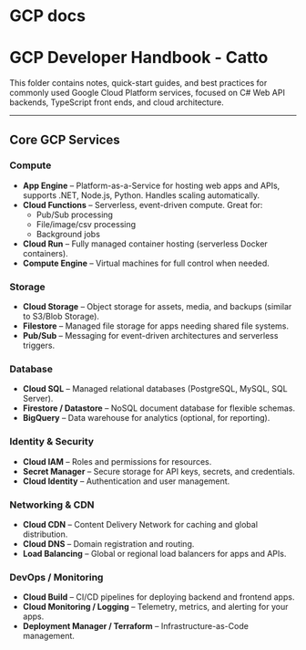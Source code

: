 # GCP docs

# GCP Developer Handbook - Catto

This folder contains notes, quick-start guides, and best practices for commonly used Google Cloud Platform services, focused on C# Web API backends, TypeScript front ends, and cloud architecture.

---

## Core GCP Services

### Compute
- **App Engine** – Platform-as-a-Service for hosting web apps and APIs, supports .NET, Node.js, Python. Handles scaling automatically.  
- **Cloud Functions** – Serverless, event-driven compute. Great for:
  - Pub/Sub processing
  - File/image/csv processing
  - Background jobs  
- **Cloud Run** – Fully managed container hosting (serverless Docker containers).  
- **Compute Engine** – Virtual machines for full control when needed.  

### Storage
- **Cloud Storage** – Object storage for assets, media, and backups (similar to S3/Blob Storage).  
- **Filestore** – Managed file storage for apps needing shared file systems.  
- **Pub/Sub** – Messaging for event-driven architectures and serverless triggers.  

### Database
- **Cloud SQL** – Managed relational databases (PostgreSQL, MySQL, SQL Server).  
- **Firestore / Datastore** – NoSQL document database for flexible schemas.  
- **BigQuery** – Data warehouse for analytics (optional, for reporting).  

### Identity & Security
- **Cloud IAM** – Roles and permissions for resources.  
- **Secret Manager** – Secure storage for API keys, secrets, and credentials.  
- **Cloud Identity** – Authentication and user management.  

### Networking & CDN
- **Cloud CDN** – Content Delivery Network for caching and global distribution.  
- **Cloud DNS** – Domain registration and routing.  
- **Load Balancing** – Global or regional load balancers for apps and APIs.  

### DevOps / Monitoring
- **Cloud Build** – CI/CD pipelines for deploying backend and frontend apps.  
- **Cloud Monitoring / Logging** – Telemetry, metrics, and alerting for your apps.  
- **Deployment Manager / Terraform** – Infrastructure-as-Code management.  


